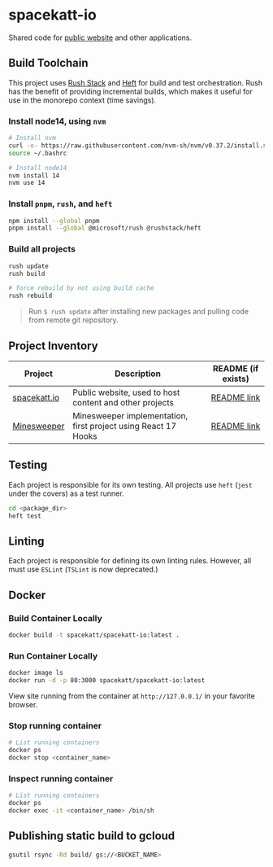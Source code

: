 # spacekatt-io

Shared code for [public website](https://spacekatt.io/) and other applications.

## Build Toolchain

This project uses [Rush Stack](https://rushstack.io/) and [Heft](https://rushstack.io/pages/heft/overview/) for build and test orchestration. Rush has the benefit of providing incremental builds, which makes it useful for use in the monorepo context (time savings).

### Install node14, using `nvm`

```bash
# Install nvm
curl -o- https://raw.githubusercontent.com/nvm-sh/nvm/v0.37.2/install.sh | bash
source ~/.bashrc

# Install node14
nvm install 14
nvm use 14
```

### Install `pnpm`, `rush`, and `heft`

```bash
npm install --global pnpm
pnpm install --global @microsoft/rush @rushstack/heft
```

### Build all projects

```bash
rush update
rush build

# force rebuild by not using build cache
rush rebuild
```

> Run `$ rush update` after installing new packages and pulling code from remote git repository.

## Project Inventory

| Project                                              | Description                                                    | README (if exists)                          |
| ---------------------------------------------------- | -------------------------------------------------------------- | ------------------------------------------- |
| [spacekatt.io](https://spacekatt.io/)                | Public website, used to host content and other projects        | [README link](./spacekatt-io/README.md)     |
| [Minesweeper](https://spacekatt.io/tech/minesweeper) | Minesweeper implementation, first project using React 17 Hooks | [README link](./apps/minesweeper/README.md) |

## Testing

Each project is responsible for its own testing. All projects use `heft` (`jest` under the covers) as a test runner.

```bash
cd <package_dir>
heft test
```

## Linting

Each project is responsible for defining its own linting rules. However, all must use `ESLint` (`TSLint` is now deprecated.)

## Docker

### Build Container Locally

```bash
docker build -t spacekatt/spacekatt-io:latest .
```

### Run Container Locally

```bash
docker image ls
docker run -d -p 80:3000 spacekatt/spacekatt-io:latest
```

View site running from the container at `http://127.0.0.1/` in your favorite browser.

### Stop running container

```bash
# List running containers
docker ps
docker stop <container_name>
```

### Inspect running container

```bash
# List running containers
docker ps
docker exec -it <container_name> /bin/sh
```

## Publishing static build to gcloud

```bash
gsutil rsync -Rd build/ gs://<BUCKET_NAME>
```
